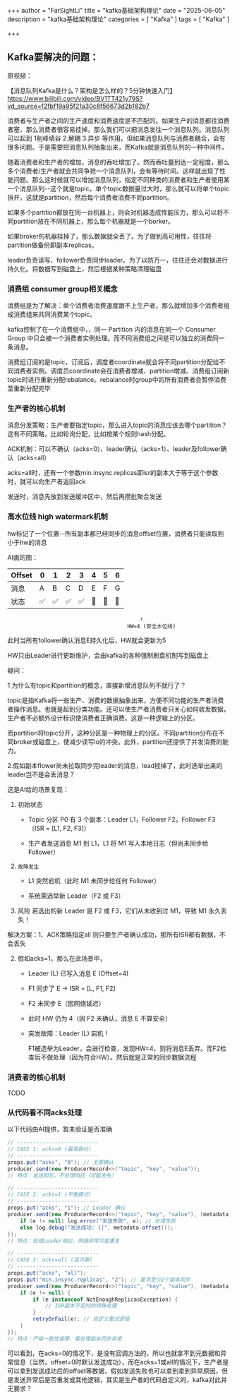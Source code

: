 +++
author = "FarSightLi"
title = "kafka基础架构理论"
date = "2025-06-05"
description = "kafka基础架构理论"
categories = [
 "Kafka"
]
tags = [
 "Kafka"
]

+++

## Kafka要解决的问题：

原视频：

【消息队列Kafka是什么？架构是怎么样的？5分钟快速入门】https://www.bilibili.com/video/BV1TT421y79S?vd_source=f2fbf19a95f21a30c8f56673d2b182b7

消费者与生产者之间的生产速度和消费速度是不匹配的。如果生产的消息都往消费者塞，那么消费者很容易挂掉。那么我们可以把消息发往一个消息队列。消息队列可以起到 1削峰填谷 2.解耦 3.异步 等作用。但如果消息队列与消费者耦合，会有很多问题。于是需要把消息队列抽象出来，而Kafka就是消息队列的一种中间件。

随着消费者和生产者的增加，消息的吞吐增加了。然而吞吐量到达一定程度，那么多个消费者/生产者就会共同争抢一个消息队列，会有等待时间。这样就出现了性能问题。那么这时候就可以增加消息队列，指定不同种类的消费者和生产者使用某一个消息队列--这个就是topic。单个topic数据量过大时，那么就可以将单个topic拆开，这就是partition，然后每个消费者消费不同partition。

如果多个partition都放在同一台机器上，则会对机器造成性能压力，那么可以将不同partition放在不同机器上，那么每个机器就是一个borker。

如果broker的机器挂掉了，那么数据就全丢了。为了做到高可用性，往往将partition做备份即副本replicas。

leader负责读写、follower负责同步leader。为了以防万一，往往还会对数据进行持久化。将数据写到磁盘上，然后根据某种策略清理磁盘

### 消费组 consumer group相关概念

消费组是为了解决：单个消费者消费速度跟不上生产者，那么就增加多个消费者组成消费组来共同消费某个topic。

kafka控制了在一个消费组中，，同一 Partition 内的消息在同一个 Consumer Group 中只会被一个消费者实例处理。而不同消费组之间是可以独立的消费同一条消息。

消费组订阅的是topic，订阅后，调度者coordinate就会将不同partition分配给不同消费者实例。调度员coordinate会在消费者增减、partition增减、消费组订阅新topic时进行重新分配rebalance。rebalance时group中的所有消费者会暂停消费至重新分配完毕

### 生产者的核心机制

消息分发策略：生产者要指定topic，那么进入topic的消息应该去哪个partition？这有不同策略，比如轮询分配，比如按某个规则hash分配。

ACK机制：可以不确认（acks=0）、leader确认（acks=1）、leader及follower确认（acks=all）

acks=all时，还有一个参数min.insync.replicas即isr的副本大于等于这个参数时，就可以向生产者返回ack



发送时，消息先放到发送缓冲区中，然后再攒批聚合发送

### 高水位线  high watermark机制

hw标记了一个位置--所有副本都已经同步的消息offset位置，消费者只能读取到小于hw的消息

AI画的图：

| Offset | 0   | 1   | 2   | 3   | 4   | 5   | 6   |
| ------ | --- | --- | --- | --- | --- | --- | --- |
| 消息     | A   | B   | C   | D   | E   | F   | G   |
| 状态     | ✅   | ✅   | ✅   | ✅   | 🚫  | 🚫  | 🚫  |

```
                                          ↑
                                      HW=4 (安全水位线)
```

此时当所有follower确认消息E持久化后，HW就会更新为5

HW只由Leader进行更新维护，会由kafka的各种强制刷盘机制写到磁盘上

疑问：

1.为什么有topic和partition的概念，直接新增消息队列不就行了？

topic是指Kafka将一些生产、消费的数据抽象出来，方便不同功能的生产者消费者操作消息。也就是起到分类功能。还可以使生产者消费者只关心如何收发数据，生产者不必额外设计标识使消费者正确消费。这是一种逻辑上的分区。

而partition将topic分开，这种分区是一种物理上的分区。不同partition分布在不同broker或磁盘上，使减少读写io的冲突。此外，partition还提供了并发消费的能力。

2.假如副本flower尚未拉取同步完leader的消息，lead挂掉了，此时选举出来的leader岂不是会丢消息？

这是AI给的场景复现：

1. 初始状态
   
   * Topic 分区 P0 有 3 个副本：Leader L1，Follower F2，Follower F3（ISR = [L1, F2, F3]）
   
   * 生产者发送消息 M1 到 L1，L1 将 M1 写入本地日志（但尚未同步给 Follower）

2. `故障发生`
   
   * L1 突然宕机（此时 M1 未同步给任何 Follower）
   
   * 系统需选举新 Leader（F2 或 F3）

3. 风险
   若选出的新 Leader 是 F2 或 F3，它们从未收到过 M1，导致 M1 永久丢失！

解决方案：1、ACK策略指定all 则只要生产者确认成功，那所有ISR都有数据，不会丢失

2. 假如acks=1，那么在此场景中，
   
   * Leader (L) 已写入消息 E (Offset=4)
   
   * F1 同步了 E → ISR = [L, F1, F2]
   
   * F2 未同步 E（因网络延迟）
   
   * 此时 HW 仍为 4（因 F2 未确认，消息 E 不算安全）
   
   * 突发故障：Leader (L) 宕机！
     
     F1被选举为Leader，会进行检查，发现HW=4，则将消息E丢弃。而F2检查后不做处理（因为符合HW）。然后就是正常的同步数据流程
     
     

### 消费者的核心机制

TODO



### 从代码看不同acks处理

以下代码由AI提供，暂未验证是否准确

```java
// --------------------------
// CASE 1: acks=0 (最高吞吐)
// --------------------------
props.put("acks", "0"); // 无需确认
producer.send(new ProducerRecord<>("topic", "key", "value"));
// 特点：发送即忘，不处理响应（可能丢失）

// --------------------------
// CASE 2: acks=1 (平衡模式)
// --------------------------
props.put("acks", "1"); // Leader 确认
producer.send(new ProducerRecord<>("topic", "key", "value"), (metadata, e) -> {
    if (e != null) log.error("发送失败", e); // 处理失败
    else log.debug("发送成功: {}", metadata.offset());
});
// 特点：处理Leader响应，网络异常可能重复

// --------------------------
// CASE 3: acks=all (高可靠)
// --------------------------
props.put("acks", "all"); 
props.put("min.insync.replicas", "2"); // 要求至少2个副本同步
producer.send(new ProducerRecord<>("topic", "key", "value"), (metadata, e) -> {
    if (e != null) {
        if (e instanceof NotEnoughReplicasException) {
            // ISR副本不足时的特殊处理
        }
        retryOrFail(e); // 自定义重试逻辑
    }
});
// 特点：严格一致性保障，需处理副本同步异常
```

可以看到，在acks=0的情况下，是没有回调方法的，所以也就拿不到元数据和异常信息（当然，offset=0时默认发送成功），而在acks=1或all的情况下，生产者是可以拿到发送成功后的offset等数据，假如发送失败也可以拿到拿到异常原因，但是发送异常后是否重发或其他逻辑，其实是生产者的代码自定义的，kafka对此并无要求？
